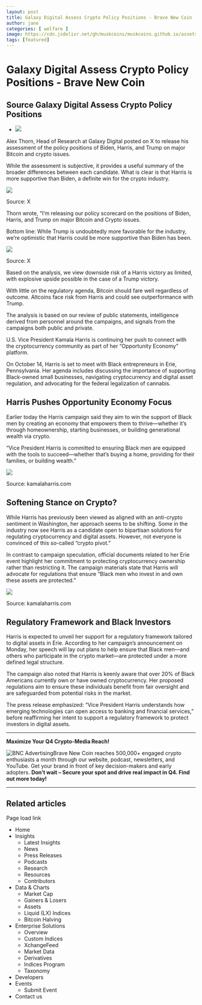 ```yaml
---
layout: post
title: Galaxy Digital Assess Crypto Policy Positions - Brave New Coin
author: jane
categories: [ welfare ]
image: https://cdn.jsdelivr.net/gh/muskcoins/muskcoins.github.io/assets/images/okx-register.webp
tags: [featured]
---
```

# Galaxy Digital Assess Crypto Policy Positions - Brave New Coin
Source
Galaxy Digital Assess Crypto Policy Positions
---------------------------------------------

*   ![](https://bravenewcoin.com/wp-content/uploads/2024/10/1500x500.jpg)

Alex Thorn, Head of Research at Galaxy Digital posted on X to release his assessment of the policy positions of Biden, Harris, and Trump on major Bitcoin and crypto issues.

While the assessment is subjective, it provides a useful summary of the broader differences between each candidate. What is clear is that Harris is more supportive than Biden, a definite win for the crypto industry. 

![](https://bravenewcoin.com/wp-content/uploads/2024/10/Screenshot-2024-10-15-at-7.15.01-AM-1024x507.png)

Source: X

Thorn wrote, “I’m releasing our policy scorecard on the positions of Biden, Harris, and Trump on major Bitcoin and Crypto issues.

Bottom line: While Trump is undoubtedly more favorable for the industry, we’re optimistic that Harris could be more supportive than Biden has been.

![](https://bravenewcoin.com/wp-content/uploads/2024/10/GZ3OOM8WUAAMuCG-768x1024.jpg)

Source: X

Based on the analysis, we view downside risk of a Harris victory as limited, with explosive upside possible in the case of a Trump victory.

With little on the regulatory agenda, Bitcoin should fare well regardless of outcome. Altcoins face risk from Harris and could see outperformance with Trump. 

The analysis is based on our review of public statements, intelligence derived from personnel around the campaigns, and signals from the campaigns both public and private.

U.S. Vice President Kamala Harris is continuing her push to connect with the cryptocurrency community as part of her “Opportunity Economy” platform.

On October 14, Harris is set to meet with Black entrepreneurs in Erie, Pennsylvania. Her agenda includes discussing the importance of supporting Black-owned small businesses, navigating cryptocurrency and digital asset regulation, and advocating for the federal legalization of cannabis.

Harris Pushes Opportunity Economy Focus
---------------------------------------

Earlier today the Harris campaign said they aim to win the support of Black men by creating an economy that empowers them to thrive—whether it’s through homeownership, starting businesses, or building generational wealth via crypto.

“Vice President Harris is committed to ensuring Black men are equipped with the tools to succeed—whether that’s buying a home, providing for their families, or building wealth.”

![](https://bravenewcoin.com/wp-content/uploads/2024/10/Screenshot-2024-10-15-at-6.40.28-AM-1024x657.png)

Source: kamalaharris.com

Softening Stance on Crypto?
---------------------------

While Harris has previously been viewed as aligned with an anti-crypto sentiment in Washington, her approach seems to be shifting. Some in the industry now see Harris as a candidate open to bipartisan solutions for regulating cryptocurrency and digital assets. However, not everyone is convinced of this so-called “crypto pivot.”

In contrast to campaign speculation, official documents related to her Erie event highlight her commitment to protecting cryptocurrency ownership rather than restricting it. The campaign materials state that Harris will advocate for regulations that ensure “Black men who invest in and own these assets are protected.”

![](https://bravenewcoin.com/wp-content/uploads/2024/10/Screenshot-2024-10-15-at-6.40.56-AM-1024x618.png)

Source: kamalaharris.com

Regulatory Framework and Black Investors
----------------------------------------

Harris is expected to unveil her support for a regulatory framework tailored to digital assets in Erie. According to her campaign’s announcement on Monday, her speech will lay out plans to help ensure that Black men—and others who participate in the crypto market—are protected under a more defined legal structure.

The campaign also noted that Harris is keenly aware that over 20% of Black Americans currently own or have owned cryptocurrency. Her proposed regulations aim to ensure these individuals benefit from fair oversight and are safeguarded from potential risks in the market.

The press release emphasized: “Vice President Harris understands how emerging technologies can open access to banking and financial services,” before reaffirming her intent to support a regulatory framework to protect investors in digital assets.

* * *

**Maximize Your Q4 Crypto-Media Reach!**

![BNC Advertising](https://bravenewcoin.com/advertise-with-bnc)Brave New Coin reaches 500,000+ engaged crypto enthusiasts a month through our website, podcast, newsletters, and YouTube. Get your brand in front of key decision-makers and early adopters. **Don’t wait – Secure your spot and drive real impact in Q4. Find out more today!**

* * *

Related articles
----------------

Page load link

*   Home
*   Insights
    *   Latest Insights
    *   News
    *   Press Releases
    *   Podcasts
    *   Research
    *   Resources
    *   Contributors
*   Data & Charts
    *   Market Cap
    *   Gainers & Losers
    *   Assets
    *   Liquid (LX) Indices
    *   Bitcoin Halving
*   Enterprise Solutions
    *   Overview
    *   Custom Indices
    *   XchangeFeed
    *   Market Data
    *   Derivatives
    *   Indices Program
    *   Taxonomy
*   Developers
*   Events
    *   Submit Event
*   Contact us